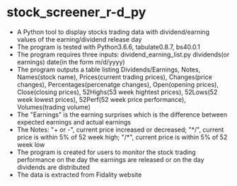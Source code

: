 # stock_screener_r-d_py
 - A Python tool to display stocks trading data with dividend/earning values of the earning/dividend release day
 - The program is tested with Python3.6.6, tabulate0.8.7, bs40.0.1
 - The program requires three inputs: dividend_earning_list.py dividends(or earnings) date(in the form m/d/yyyy)
 - The program outputs a table listing Dividends/Earnings, Notes, Names(stock name), Prices(current trading prices), Changes(price changes), Percentages(percenatge changes), Open(opening prices), Close(closing prices), 52Highs(53 week hightest prices), 52Lows(52 week lowest prices), 52Perf(52 week price performance), Volumes(trading volume)
 - The "Earnings" is the earning surprises which is the difference between expected earnings and actual earnings
 - The Notes: "+ or -", current price increased or decreased; "\*/", current price is within 5% of 52 week high; "/\*", current price is within 5% of 52 week low
 - The program is created for users to monitor the stock trading performance on the day the earnings are released or on the day dividends are distributed
 - The data is extracted from Fidality website
